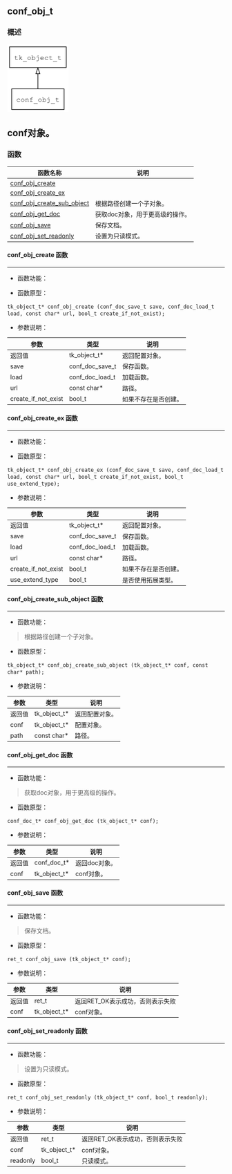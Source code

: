 ## conf\_obj\_t
### 概述
![image](images/conf_obj_t_0.png)

conf对象。
----------------------------------
### 函数
<p id="conf_obj_t_methods">

| 函数名称 | 说明 | 
| -------- | ------------ | 
| <a href="#conf_obj_t_conf_obj_create">conf\_obj\_create</a> |  |
| <a href="#conf_obj_t_conf_obj_create_ex">conf\_obj\_create\_ex</a> |  |
| <a href="#conf_obj_t_conf_obj_create_sub_object">conf\_obj\_create\_sub\_object</a> | 根据路径创建一个子对象。 |
| <a href="#conf_obj_t_conf_obj_get_doc">conf\_obj\_get\_doc</a> | 获取doc对象，用于更高级的操作。 |
| <a href="#conf_obj_t_conf_obj_save">conf\_obj\_save</a> | 保存文档。 |
| <a href="#conf_obj_t_conf_obj_set_readonly">conf\_obj\_set\_readonly</a> | 设置为只读模式。 |
#### conf\_obj\_create 函数
-----------------------

* 函数功能：

> <p id="conf_obj_t_conf_obj_create">

* 函数原型：

```
tk_object_t* conf_obj_create (conf_doc_save_t save, conf_doc_load_t load, const char* url, bool_t create_if_not_exist);
```

* 参数说明：

| 参数 | 类型 | 说明 |
| -------- | ----- | --------- |
| 返回值 | tk\_object\_t* | 返回配置对象。 |
| save | conf\_doc\_save\_t | 保存函数。 |
| load | conf\_doc\_load\_t | 加载函数。 |
| url | const char* | 路径。 |
| create\_if\_not\_exist | bool\_t | 如果不存在是否创建。 |
#### conf\_obj\_create\_ex 函数
-----------------------

* 函数功能：

> <p id="conf_obj_t_conf_obj_create_ex">

* 函数原型：

```
tk_object_t* conf_obj_create_ex (conf_doc_save_t save, conf_doc_load_t load, const char* url, bool_t create_if_not_exist, bool_t use_extend_type);
```

* 参数说明：

| 参数 | 类型 | 说明 |
| -------- | ----- | --------- |
| 返回值 | tk\_object\_t* | 返回配置对象。 |
| save | conf\_doc\_save\_t | 保存函数。 |
| load | conf\_doc\_load\_t | 加载函数。 |
| url | const char* | 路径。 |
| create\_if\_not\_exist | bool\_t | 如果不存在是否创建。 |
| use\_extend\_type | bool\_t | 是否使用拓展类型。 |
#### conf\_obj\_create\_sub\_object 函数
-----------------------

* 函数功能：

> <p id="conf_obj_t_conf_obj_create_sub_object">根据路径创建一个子对象。

* 函数原型：

```
tk_object_t* conf_obj_create_sub_object (tk_object_t* conf, const char* path);
```

* 参数说明：

| 参数 | 类型 | 说明 |
| -------- | ----- | --------- |
| 返回值 | tk\_object\_t* | 返回配置对象。 |
| conf | tk\_object\_t* | 配置对象。 |
| path | const char* | 路径。 |
#### conf\_obj\_get\_doc 函数
-----------------------

* 函数功能：

> <p id="conf_obj_t_conf_obj_get_doc">获取doc对象，用于更高级的操作。

* 函数原型：

```
conf_doc_t* conf_obj_get_doc (tk_object_t* conf);
```

* 参数说明：

| 参数 | 类型 | 说明 |
| -------- | ----- | --------- |
| 返回值 | conf\_doc\_t* | 返回doc对象。 |
| conf | tk\_object\_t* | conf对象。 |
#### conf\_obj\_save 函数
-----------------------

* 函数功能：

> <p id="conf_obj_t_conf_obj_save">保存文档。

* 函数原型：

```
ret_t conf_obj_save (tk_object_t* conf);
```

* 参数说明：

| 参数 | 类型 | 说明 |
| -------- | ----- | --------- |
| 返回值 | ret\_t | 返回RET\_OK表示成功，否则表示失败 |
| conf | tk\_object\_t* | conf对象。 |
#### conf\_obj\_set\_readonly 函数
-----------------------

* 函数功能：

> <p id="conf_obj_t_conf_obj_set_readonly">设置为只读模式。

* 函数原型：

```
ret_t conf_obj_set_readonly (tk_object_t* conf, bool_t readonly);
```

* 参数说明：

| 参数 | 类型 | 说明 |
| -------- | ----- | --------- |
| 返回值 | ret\_t | 返回RET\_OK表示成功，否则表示失败 |
| conf | tk\_object\_t* | conf对象。 |
| readonly | bool\_t | 只读模式。 |
